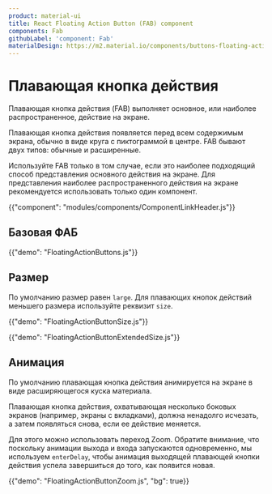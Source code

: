 ```yaml
---
product: material-ui
title: React Floating Action Button (FAB) component
components: Fab
githubLabel: 'component: Fab'
materialDesign: https://m2.material.io/components/buttons-floating-action-button
---
```


# Плавающая кнопка действия <meta data-oversett="" data-original-text="Floating Action Button">

<p class="description">Плавающая кнопка действия (FAB) выполняет основное, или наиболее распространенное, действие на экране.</p>

Плавающая кнопка действия появляется перед всем содержимым экрана, обычно в виде круга с пиктограммой в центре. FAB бывают двух типов: обычные и расширенные.

Используйте FAB только в том случае, если это наиболее подходящий способ представления основного действия на экране. Для представления наиболее распространенного действия на экране рекомендуется использовать только один компонент.

{{"component": "modules/components/ComponentLinkHeader.js"}}

## Базовая ФАБ <meta data-oversett="" data-original-text="Basic FAB">

{{"demo": "FloatingActionButtons.js"}}

## Размер <meta data-oversett="" data-original-text="Size">

По умолчанию размер равен `large`. Для плавающих кнопок действий меньшего размера используйте реквизит `size`.

{{"demo": "FloatingActionButtonSize.js"}}

{{"demo": "FloatingActionButtonExtendedSize.js"}}

## Анимация <meta data-oversett="" data-original-text="Animation">

По умолчанию плавающая кнопка действия анимируется на экране в виде расширяющегося куска материала.

Плавающая кнопка действия, охватывающая несколько боковых экранов (например, экраны с вкладками), должна ненадолго исчезать, а затем появляться снова, если ее действие меняется.

Для этого можно использовать переход Zoom. Обратите внимание, что поскольку анимации выхода и входа запускаются одновременно, мы используем `enterDelay`, чтобы анимация выходящей плавающей кнопки действия успела завершиться до того, как появится новая.

{{"demo": "FloatingActionButtonZoom.js", "bg": true}}
